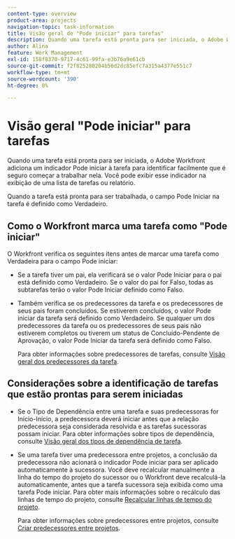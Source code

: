 ```yaml
---
content-type: overview
product-area: projects
navigation-topic: task-information
title: Visão geral de "Pode iniciar" para tarefas"
description: Quando uma tarefa está pronta para ser iniciada, o Adobe Workfront adiciona um indicador Pode iniciar à tarefa para identificar facilmente que é seguro começar a trabalhar nela. Você pode exibir esse indicador na exibição de uma lista de tarefas ou relatório.
author: Alina
feature: Work Management
exl-id: 158f8370-9717-4c61-99fa-e3b76a9e61cb
source-git-commit: f2f825280204b56d2dc85efc7a315a4377e551c7
workflow-type: tm+mt
source-wordcount: '390'
ht-degree: 0%

---
```


# Visão geral &quot;Pode iniciar&quot; para tarefas

Quando uma tarefa está pronta para ser iniciada, o Adobe Workfront adiciona um indicador Pode iniciar à tarefa para identificar facilmente que é seguro começar a trabalhar nela. Você pode exibir esse indicador na exibição de uma lista de tarefas ou relatório.

Quando a tarefa está pronta para ser trabalhada, o campo Pode Iniciar na tarefa é definido como Verdadeiro.

## Como o Workfront marca uma tarefa como &quot;Pode iniciar&quot;

O Workfront verifica os seguintes itens antes de marcar uma tarefa como Verdadeira para o campo Pode iniciar:

* Se a tarefa tiver um pai, ela verificará se o valor Pode Iniciar para o pai está definido como Verdadeiro. Se o valor do pai for Falso, todas as subtarefas terão o valor Pode Iniciar definido como Falso. 
* Também verifica se os predecessores da tarefa e os predecessores de seus pais foram concluídos. Se estiverem concluídos, o valor Pode iniciar da tarefa será definido como Verdadeiro. Se qualquer um dos predecessores da tarefa ou os predecessores de seus pais não estiverem completos ou tiverem um status de Concluído-Pendente de Aprovação, o valor Pode Iniciar da tarefa será definido como Falso. 

  Para obter informações sobre predecessores de tarefas, consulte [Visão geral dos predecessores da tarefa](../../../manage-work/tasks/use-prdcssrs/predecessors-overview.md).

## Considerações sobre a identificação de tarefas que estão prontas para serem iniciadas

* Se o Tipo de Dependência entre uma tarefa e suas predecessoras for Início-Início, a predecessora deverá iniciar antes que a relação predecessora seja considerada resolvida e as tarefas sucessoras possam iniciar. Para obter informações sobre tipos de dependência, consulte [Visão geral dos tipos de dependência de tarefa](../../../manage-work/tasks/use-prdcssrs/task-dependency-types.md).
* Se uma tarefa tiver uma predecessora entre projetos, a conclusão da predecessora não acionará o indicador Pode iniciar para ser aplicado automaticamente à sucessora. Você deve recalcular manualmente a linha do tempo do projeto do sucessor ou o Workfront deve recalculá-la automaticamente, antes que a tarefa sucessora seja exibida como uma tarefa Pode iniciar. Para obter mais informações sobre o recálculo das linhas de tempo do projeto, consulte [Recalcular linhas de tempo do projeto](../../../manage-work/projects/manage-projects/recalculate-project-timeline.md).

  Para obter informações sobre predecessores entre projetos, consulte [Criar predecessores entre projetos](../../../manage-work/tasks/use-prdcssrs/cross-project-predecessors.md).
